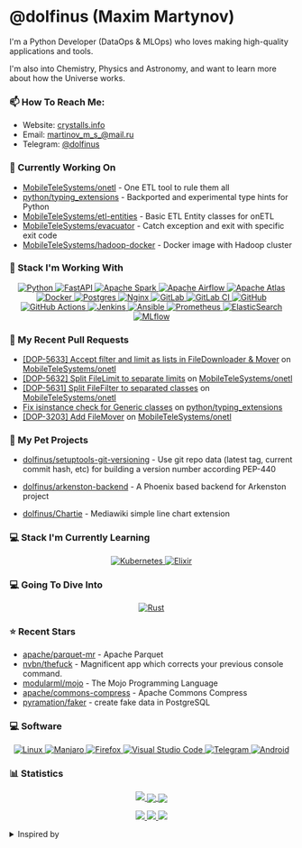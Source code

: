 # @dolfinus (Maxim Martynov)

I'm a Python Developer (DataOps & MLOps) who loves making high-quality applications and tools.

I'm also into Chemistry, Physics and Astronomy, and want to learn more about how the Universe works.

### 📫 How To Reach Me:

- Website: [crystalls.info](https://crystalls.info/)
- Email: [martinov_m_s_@mail.ru](mailto:martinov_m_s_@mail.ru)
- Telegram: [@dolfinus](https://t.me/dolfinus)

### 👷 Currently Working On


- [MobileTeleSystems/onetl](https://github.com/MobileTeleSystems/onetl) - One ETL tool to rule them all
- [python/typing_extensions](https://github.com/python/typing_extensions) - Backported and experimental type hints for Python
- [MobileTeleSystems/etl-entities](https://github.com/MobileTeleSystems/etl-entities) - Basic ETL Entity classes for onETL
- [MobileTeleSystems/evacuator](https://github.com/MobileTeleSystems/evacuator) - Catch exception and exit with specific exit code
- [MobileTeleSystems/hadoop-docker](https://github.com/MobileTeleSystems/hadoop-docker) - Docker image with Hadoop cluster

### 💼 Stack I'm Working With

<a href="https://github.com/Ileriayo/markdown-badges">
  <p align="center">
    <img alt="Python" src="https://img.shields.io/badge/python-3670A0?style=for-the-badge&logo=python&logoColor=ffdd54"/>
    <img alt="FastAPI" src="https://img.shields.io/badge/FastAPI-005571?style=for-the-badge&logo=fastapi"/>
    <img alt="Apache Spark" src="https://img.shields.io/badge/Apache%20Spark-C71A36?style=for-the-badge&logo=Apache%20Spark&logoColor=white"/>
    <img alt="Apache Airflow" src="https://img.shields.io/badge/Apache%20Airflow-017CEE?style=for-the-badge&logo=Apache%20Airflow&logoColor=white"/>
    <img alt="Apache Atlas" src="https://img.shields.io/badge/Apache%20Atlas-019884?style=for-the-badge&logo=Apache%20Atlas&logoColor=white"/>
    <img alt="Docker" src="https://img.shields.io/badge/docker-%230db7ed.svg?style=for-the-badge&logo=docker&logoColor=white"/>
    <img alt="Postgres" src="https://img.shields.io/badge/postgres-%23316192.svg?style=for-the-badge&logo=postgresql&logoColor=white"/>
    <img alt="Nginx" src="https://img.shields.io/badge/nginx-%23009639.svg?style=for-the-badge&logo=nginx&logoColor=white"/>
    <img alt="GitLab" src="https://img.shields.io/badge/gitlab-%23181717.svg?style=for-the-badge&logo=gitlab&logoColor=white"/>
    <img alt="GitLab CI" src="https://img.shields.io/badge/GitLabCI-%23181717.svg?style=for-the-badge&logo=gitlab&logoColor=white"/>
    <img alt="GitHub" src="https://img.shields.io/badge/github-%23121011.svg?style=for-the-badge&logo=github&logoColor=white"/>
    <img alt="GitHub Actions" src="https://img.shields.io/badge/githubactions-%232671E5.svg?style=for-the-badge&logo=githubactions&logoColor=white"/>
    <img alt="Jenkins" src="https://img.shields.io/badge/jenkins-%232C5263.svg?style=for-the-badge&logo=jenkins&logoColor=white"/>
    <img alt="Ansible" src="https://img.shields.io/badge/ansible-%231A1918.svg?style=for-the-badge&logo=ansible&logoColor=white"/>
    <img alt="Prometheus" src="https://img.shields.io/badge/Prometheus-E95420?style=for-the-badge&logo=prometheus&logoColor=white"/>
    <img alt="ElasticSearch" src="https://img.shields.io/badge/-ElasticSearch-005571?style=for-the-badge&logo=elasticsearch"/>
    <img alt="MLflow" src="https://img.shields.io/badge/MLflow-0193e1?style=for-the-badge&logo=MLflow&logoColor=white"/>
  </p>
</a>

### 🔨 My Recent Pull Requests


- [[DOP-5633] Accept filter and limit as lists in FileDownloader &amp; Mover](https://github.com/MobileTeleSystems/onetl/pull/45) on [MobileTeleSystems/onetl](https://github.com/MobileTeleSystems/onetl)
- [[DOP-5632] Split FileLimit to separate limits](https://github.com/MobileTeleSystems/onetl/pull/44) on [MobileTeleSystems/onetl](https://github.com/MobileTeleSystems/onetl)
- [[DOP-5631] Split FileFilter to separated classes](https://github.com/MobileTeleSystems/onetl/pull/43) on [MobileTeleSystems/onetl](https://github.com/MobileTeleSystems/onetl)
- [Fix isinstance check for Generic classes](https://github.com/python/typing_extensions/pull/188) on [python/typing_extensions](https://github.com/python/typing_extensions)
- [[DOP-3203] Add FileMover](https://github.com/MobileTeleSystems/onetl/pull/42) on [MobileTeleSystems/onetl](https://github.com/MobileTeleSystems/onetl)

### 🌱 My Pet Projects
- [dolfinus/setuptools-git-versioning](https://github.com/dolfinus/setuptools-git-versioning) - Use git repo data (latest tag, current commit hash, etc) for building a version number according PEP-440 
                                       

- [dolfinus/arkenston-backend](https://github.com/dolfinus/arkenston-backend) - A Phoenix based backend for Arkenston project
- [dolfinus/Chartie](https://github.com/dolfinus/Chartie) - Mediawiki simple line chart extension

### 💻 Stack I'm Currently Learning

<a href="https://github.com/Ileriayo/markdown-badges">
  <p align="center">
    <img alt="Kubernetes" src="https://img.shields.io/badge/kubernetes-%23326ce5.svg?style=for-the-badge&logo=kubernetes&logoColor=white"/>
    <img alt="Elixir" src="https://img.shields.io/badge/elixir-%234B275F.svg?style=for-the-badge&logo=elixir&logoColor=white"/>
  </p>
</a>

### 💻 Going To Dive Into

<a href="https://github.com/Ileriayo/markdown-badges">
  <p align="center">
      <img alt="Rust" src="https://img.shields.io/badge/rust-%23000000.svg?style=for-the-badge&logo=rust&logoColor=white"/>
      
  </p>
</a>

### ⭐ Recent Stars


- [apache/parquet-mr](https://github.com/apache/parquet-mr) - Apache Parquet
- [nvbn/thefuck](https://github.com/nvbn/thefuck) - Magnificent app which corrects your previous console command.
- [modularml/mojo](https://github.com/modularml/mojo) - The Mojo Programming Language
- [apache/commons-compress](https://github.com/apache/commons-compress) - Apache Commons Compress
- [pyramation/faker](https://github.com/pyramation/faker) - create fake data in PostgreSQL

### 💻 Software

<a href="https://github.com/Ileriayo/markdown-badges">
  <p align="center">
      <img alt="Linux" src="https://img.shields.io/badge/Linux-FCC624?style=for-the-badge&logo=linux&logoColor=black"/>
      <img alt="Manjaro" src="https://img.shields.io/badge/Manjaro-35BF5C?style=for-the-badge&logo=Manjaro&logoColor=white"/>
      <img alt="Firefox" src="https://img.shields.io/badge/Firefox-FF7139?style=for-the-badge&logo=Firefox-Browser&logoColor=white"/>
      <img alt="Visual Studio Code" src="https://img.shields.io/badge/Visual%20Studio%20Code-0078d7.svg?style=for-the-badge&logo=visual-studio-code&logoColor=white"/>
      <img alt="Telegram" src="https://img.shields.io/badge/Telegram-2CA5E0?style=for-the-badge&logo=telegram&logoColor=white"/>
      <img alt="Android" src="https://img.shields.io/badge/Android-3DDC84?style=for-the-badge&logo=android&logoColor=white"/>
  </p>
</a>

### 📊 Statistics

<a href="https://github.com/vn7n24fzkq/github-profile-summary-cards">
    <p align="center">
        <img src="https://github-profile-summary-cards.vercel.app/api/cards/profile-details?username=dolfinus&theme=github_dark">
        <img align="center" src="https://github-profile-summary-cards.vercel.app/api/cards/stats?username=dolfinus&theme=github_dark">
        <img align="center" src="https://github-profile-summary-cards.vercel.app/api/cards/productive-time?username=dolfinus&theme=github_dark"><br>
    </p>
</a>

<p align="center">
    <a href="https://wakatime.com/@dolfinus">
      <img src="https://wakatime.com/badge/user/847d9477-bdf4-4be9-9660-993eb1665dc7.svg">
    </a>
    <a href="https://github.com/antonkomarev/github-profile-views-counter">
      <img src="https://komarev.com/ghpvc/?username=dolfinus&style=flat-square&label=Views"/>
    </a>
    <a href="https://yhype.me/">
      <img src="https://hit.yhype.me/github/profile?user_id=4661021"/>
    </a>
</p>

<details>
  <summary>Inspired by</summary>
  <ul>
    <li><a href="https://github.com/maximousblk/maximousblk">@maximousblk</a> Github profile</li>
    <li><a href="https://github.com/coderjojo/creative-profile-readme">Awesome Developer Profile</a> repo</li>
    <li><a href="https://github.com/abhisheknaiidu/awesome-github-profile-readme">Awesome GitHub Profile README</a> repo</li>
    <li><a href="https://habr.com/ru/post/649363/">Creating a profile README file on GitHub</a> article</li>
  </ul>
</details>
